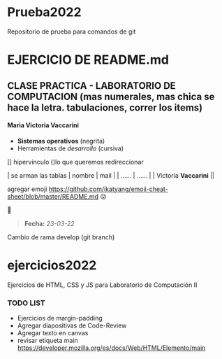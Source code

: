 # Prueba2022
Repositorio de prueba para comandos de git

# EJERCICIO DE README.md
## CLASE PRACTICA - LABORATORIO DE COMPUTACION  (mas numerales, mas chica se hace la letra. tabulaciones, correr los items)

#### Maria Victoria Vaccarini

* **Sistemas operativos** (negrita)
* Herramientas de _desarrollo_ (cursiva)

[] hipervinculo
()lo que queremos redireccionar

| se arman las tablas
| nombre | mail |
| ...... | ...... |
| Victoria **Vaccarini** ||

agregar emoji https://github.com/ikatyang/emoji-cheat-sheet/blob/master/README.md
:stuck_out_tongue:

:calendar:
>**Fecha:** _23-03-22_

Cambio de rama develop (git branch)




# ejercicios2022
Ejercicios de HTML, CSS y JS para Laboratorio de Computación II

### TODO LIST
* Ejercicios de margin-padding
* Agregar diapositivas de Code-Review
* Agregar texto en canvas
* revisar etiqueta main https://developer.mozilla.org/es/docs/Web/HTML/Elemento/main

